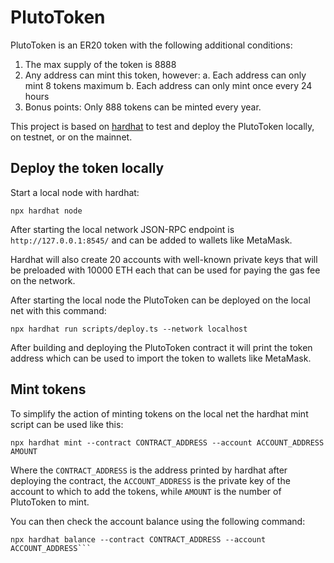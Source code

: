 # PlutoToken

PlutoToken is an ER20 token with the following additional conditions:

1. The max supply of the token is 8888
2. Any address can mint this token, however:
   a. Each address can only mint 8 tokens maximum
   b. Each address can only mint once every 24 hours
3. Bonus points: Only 888 tokens can be minted every year.

This project is based on [hardhat](https://hardhat.org/) to test and deploy the PlutoToken locally, on testnet, or on the mainnet.

## Deploy the token locally

Start a local node with hardhat:

```
npx hardhat node
```

After starting the local network JSON-RPC endpoint is `http://127.0.0.1:8545/` and can be added to wallets like MetaMask.

Hardhat will also create 20 accounts with well-known private keys that will be preloaded with 10000 ETH each that can be used for paying the gas fee on the network.

After starting the local node the PlutoToken can be deployed on the local net with this command:

```
npx hardhat run scripts/deploy.ts --network localhost
```

After building and deploying the PlutoToken contract it will print the token address which can be used to import the token to wallets like MetaMask.

## Mint tokens

To simplify the action of minting tokens on the local net the hardhat mint script can be used like this:

```
npx hardhat mint --contract CONTRACT_ADDRESS --account ACCOUNT_ADDRESS AMOUNT
```

Where the `CONTRACT_ADDRESS` is the address printed by hardhat after deploying the contract, the `ACCOUNT_ADDRESS` is the private key of the account to which to add the tokens, while `AMOUNT` is the number of PlutoToken to mint.

You can then check the account balance using the following command:

````
npx hardhat balance --contract CONTRACT_ADDRESS --account ACCOUNT_ADDRESS```
````
